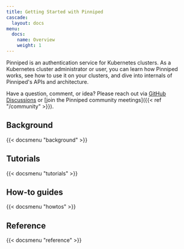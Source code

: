 ```yaml
---
title: Getting Started with Pinniped
cascade:
  layout: docs
menu:
  docs:
    name: Overview
    weight: 1
---
```


Pinniped is an authentication service for Kubernetes clusters.
As a Kubernetes cluster administrator or user, you can learn how Pinniped works, see how to use it on your clusters, and dive into internals of Pinniped's APIs and architecture.

Have a question, comment, or idea? Please reach out via [GitHub Discussions](https://github.com/vmware-tanzu/pinniped/discussions) or [join the Pinniped community meetings]({{< ref "/community" >}}).

## Background

{{< docsmenu "background" >}}

## Tutorials

{{< docsmenu "tutorials" >}}

## How-to guides

{{< docsmenu "howtos" >}}

## Reference

{{< docsmenu "reference" >}}
